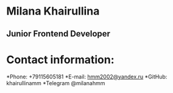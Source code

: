 # Milana Khairullina
## Junior Frontend Developer
# Contact information:
*Phone: +79115605181
*E-mail: hmm2002@yandex.ru
*GitHub: khairullinamm
*Telegram @milanahmm